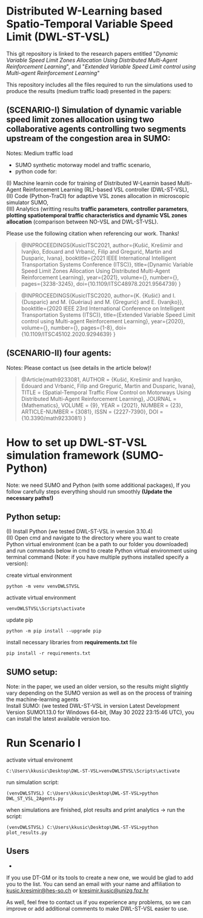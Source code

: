 # Distributed W-Learning based Spatio-Temporal Variable Speed Limit (DWL-ST-VSL)
This git repository is linked to the research papers entitled "_Dynamic Variable Speed Limit Zones Allocation Using
Distributed Multi-Agent Reinforcement Learning_", and "_Extended Variable Speed Limit control using Multi-agent
Reinforcement Learning_"<br/>

This repository includes all the files required to run the simulations used to produce the results (medium traffic load) presented in the papers:

## (SCENARIO-I) Simulation of dynamic variable speed limit zones allocation using two collaborative agents controlling two segments upstream of the congestion area in SUMO:
Notes: Medium traffic load  
* SUMO synthetic motorway model and traffic scenario,
* python code for:<br/>

(I) Machine learnin code for training of Distributed W-Learnin based Multi-Agent Reinforcement Learning (RL)-based VSL controller (DWL-ST-VSL),<br/>
(II) Code (Python-TraCI) for adaptive VSL zones allocation in microscopic simulator SUMO,<br/>
(III) Analytics (writting results **traffic parameters**, **controller parameters**, **plotting spatiotemporal traffic characteristics and dynamic VSL zones allocation** (comparison between NO-VSL and DWL-ST-VSL).

Please use the following citation when referencing our work. Thanks!
>@INPROCEEDINGS{KusicITSC2021,
> author={Kušić, Krešimir and Ivanjko, Edouard and Vrbanić, Filip and Gregurić, Martin and Dusparic, Ivana},
> booktitle={2021 IEEE International Intelligent Transportation Systems Conference (ITSC)}, 
> title={Dynamic Variable Speed Limit Zones Allocation Using Distributed Multi-Agent Reinforcement Learning}, 
> year={2021},
> volume={},
> number={},
> pages={3238-3245},
> doi={10.1109/ITSC48978.2021.9564739}
>}

>@INPROCEEDINGS{KusicITSC2020,
> author={K. {Kušić} and I. {Dusparic} and M. {Guériau} and M. {Gregurić} and E. {Ivanjko}},
> booktitle={2020 IEEE 23rd International Conference on Intelligent Transportation Systems (ITSC)}, 
> title={Extended Variable Speed Limit control using Multi-agent Reinforcement Learning}, 
> year={2020},
> volume={},
> number={},
> pages={1-8},
> doi={10.1109/ITSC45102.2020.9294639}
>}

## (SCENARIO-II) four agents:
Notes: Please contact us (see details in the article below)!

>@Article{math9233081,
> AUTHOR = {Kušić, Krešimir and Ivanjko, Edouard and Vrbanić, Filip and Gregurić, Martin and Dusparic, Ivana},
> TITLE = {Spatial-Temporal Traffic Flow Control on Motorways Using Distributed Multi-Agent Reinforcement Learning},
> JOURNAL = {Mathematics},
> VOLUME = {9},
> YEAR = {2021},
> NUMBER = {23},
> ARTICLE-NUMBER = {3081},
> ISSN = {2227-7390},
> DOI = {10.3390/math9233081}
>}



# How to set up DWL-ST-VSL simulation framework (SUMO-Python)
Note: we need SUMO and Python (with some additional packages), If you follow carefully steps everything should run smoothly **(Update the necessary paths!)**
     

## Python setup:
(I) Install Python (we tested DWL-ST-VSL in version 3.10.4)<br/>
(II) Open cmd and navigate to the directory where you want to create Python virtual environment (can be a path to our folder you downloaded) and run commands 
below in cmd to create Python virtual environment using terminal command (Note: if you have multiple pythons installed specify a version):<br/>

create virtual environment
```
python -m venv venvDWLSTVSL
```
activate virtual environment
```
venvDWLSTVSL\Scripts\activate
```
update pip
```
python -m pip install --upgrade pip
```
install necessary libraries from **requirements.txt** file
```
pip install -r requirements.txt 
```
## SUMO setup:
Note: in the paper, we used an older version, so the results might slightly vary depending on the SUMO version as well as on the process of training the machine-learning agents<br/>
Install SUMO: (we tested DWL-ST-VSL in version Latest Development Version SUMO1.13.0 for Windows 64-bit, (May 30 2022 23:15:46 UTC), you can install the latest available version too.

# Run Scenario I

activate virtual environemt
```
C:\Users\kkusic\Desktop\DWL-ST-VSL>venvDWLSTVSL\Scripts\activate
```
run simulation script:
```
(venvDWLSTVSL) C:\Users\kkusic\Desktop\DWL-ST-VSL>python DWL_ST_VSL_2Agents.py
```
when simulations are finished, plot results and print analytics -> run the script:
```
(venvDWLSTVSL) C:\Users\kkusic\Desktop\DWL-ST-VSL>python plot_results.py
```


## Users
*
If you use DT-GM or its tools to create a new one, we would be glad to add you to the list.
You can send an email with your name and affiliation to kusic.kresimir@hes-so.ch or kresimir.kusic@unizg.fpz.hr

As well, feel free to contact us if you experience any problems, so we can improve or add additional comments to make DWL-ST-VSL easier to use.
